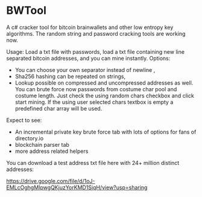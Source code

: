 # BWTool
 A c# cracker tool for bitcoin brainwallets and other low entropy key algorithms.
 The random string and password cracking tools are working now.
 
 Usage:
 Load a txt file with passwords, load a txt file containing new line separated bitcoin addresses, and you can mine instantly.
 Options: 
 - You can choose your own separator instead of newline ,
 - Sha256 hashing can be repeated on strings,
 - Lookup possible on compressed and uncompressed addresses as well.
 You can brute force now passwords from costume char pool and costume length. Just check the using random chars checkbox and click start mining. If the using user selected chars textbox is empty a predefined char array will be used.
 
 Expect to see:
 - An incremental private key brute force tab with lots of options for fans of directory.io
 - blockchain parser tab
 - more address related helpers
 
 You can download a test address txt file here with 24+ million distinct addresses:
 
 https://drive.google.com/file/d/1oJ-EMLcOghgMIpwgQKjuzYorKMD1SjqH/view?usp=sharing
 
